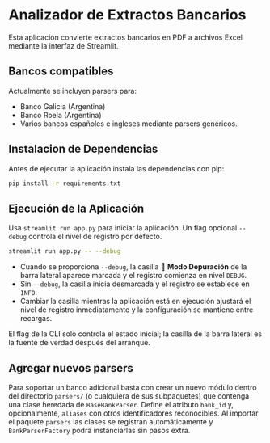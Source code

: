 # Analizador de Extractos Bancarios

Esta aplicación convierte extractos bancarios en PDF a archivos Excel mediante la interfaz de Streamlit.

## Bancos compatibles

Actualmente se incluyen parsers para:
- Banco Galicia (Argentina)
- Banco Roela (Argentina)
- Varios bancos españoles e ingleses mediante parsers genéricos.

## Instalacion de Dependencias

Antes de ejecutar la aplicación instala las dependencias con pip:

```bash
pip install -r requirements.txt
```

## Ejecución de la Aplicación

Usa `streamlit run app.py` para iniciar la aplicación. Un flag opcional `--debug` controla el nivel de registro por defecto.

```bash
streamlit run app.py -- --debug
```

- Cuando se proporciona `--debug`, la casilla 🐞 **Modo Depuración** de la barra lateral aparece marcada y el registro comienza en nivel `DEBUG`.
- Sin `--debug`, la casilla inicia desmarcada y el registro se establece en `INFO`.
- Cambiar la casilla mientras la aplicación está en ejecución ajustará el nivel de registro inmediatamente y la configuración se mantiene entre recargas.

El flag de la CLI solo controla el estado inicial; la casilla de la barra lateral es la fuente de verdad después del arranque.

## Agregar nuevos parsers

Para soportar un banco adicional basta con crear un nuevo módulo dentro del
directorio `parsers/` (o cualquiera de sus subpaquetes) que contenga una clase
heredada de `BaseBankParser`. Define el atributo `bank_id` y, opcionalmente,
`aliases` con otros identificadores reconocibles. Al importar el paquete
`parsers` las clases se registran automáticamente y `BankParserFactory` podrá
instanciarlas sin pasos extra.
